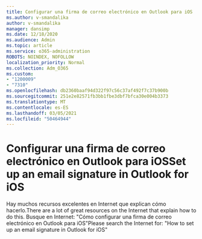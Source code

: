 ```yaml
---
title: Configurar una firma de correo electrónico en Outlook para iOS
ms.author: v-smandalika
author: v-smandalika
manager: dansimp
ms.date: 12/18/2020
ms.audience: Admin
ms.topic: article
ms.service: o365-administration
ROBOTS: NOINDEX, NOFOLLOW
localization_priority: Normal
ms.collection: Adm_O365
ms.custom:
- "1200009"
- "7310"
ms.openlocfilehash: db2360baaf94d322f97c56c37af492f7c37b900b
ms.sourcegitcommit: 251e2e82571fb3bb1fbe3dbf7bfca30e004b3373
ms.translationtype: MT
ms.contentlocale: es-ES
ms.lasthandoff: 03/05/2021
ms.locfileid: "50464944"
---
```

# <a name="set-up-an-email-signature-in-outlook-for-ios"></a><span data-ttu-id="14082-102">Configurar una firma de correo electrónico en Outlook para iOS</span><span class="sxs-lookup"><span data-stu-id="14082-102">Set up an email signature in Outlook for iOS</span></span>

<span data-ttu-id="14082-103">Hay muchos recursos excelentes en Internet que explican cómo hacerlo.</span><span class="sxs-lookup"><span data-stu-id="14082-103">There are a lot of great resources on the Internet that explain how to do this.</span></span> <span data-ttu-id="14082-104">Busque en Internet: "Cómo configurar una firma de correo electrónico en Outlook para iOS"</span><span class="sxs-lookup"><span data-stu-id="14082-104">Please search the Internet for: "How to set up an email signature in Outlook for iOS"</span></span>
